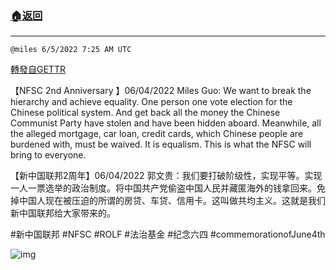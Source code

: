 ###  [:house:返回](README.md)
---


`@miles 6/5/2022 7:25 AM UTC`

[轉發自GETTR](https://gettr.com/post/p1crpfc21ea)

【NFSC 2nd Anniversary 】06/04/2022 Miles Guo: We want to break the hierarchy and achieve equality. One person one vote election for the Chinese political system. And get back all the money the Chinese Communist Party have stolen and have been hidden aboard.  Meanwhile, all the alleged mortgage, car loan, credit cards, which Chinese people are burdened with, must be waived. It is equalism. This is what the NFSC will bring to everyone.

【新中国联邦2周年】06/04/2022 郭文贵：我们要打破阶级性，实现平等。实现一人一票选举的政治制度。将中国共产党偷盗中国人民并藏匿海外的钱拿回来。免掉中国人现在被压迫的所谓的房贷、车贷、信用卡。这叫做共均主义。这就是我们新中国联邦给大家带来的。

#新中国联邦 #NFSC  #ROLF #法治基金 #纪念六四 #commemorationofJune4th

![img](https://media.gettr.com/group7/getter/2022/06/05/07/9d22743a-2e82-7958-a3b7-80f0bfa13e8d/out.jpg)
